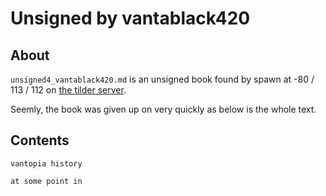 # Unsigned by vantablack420

## About
`unsigned4_vantablack420.md` is an unsigned book found by spawn at -80 / 113 / 112 on [the tilder server](https://mc.tildeverse.org).

Seemly, the book was given up on very quickly as below is the whole text.

## Contents
```
vantopia history

at some point in
```
